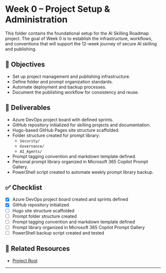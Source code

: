 # Week 0 – Project Setup & Administration

This folder contains the foundational setup for the AI Skilling Roadmap project. The goal of Week 0 is to establish the infrastructure, workflows, and conventions that will support the 12-week journey of secure AI skilling and publishing.

## 🎯 Objectives

- Set up project management and publishing infrastructure.
- Define folder and prompt organization standards.
- Automate deployment and backup processes.
- Document the publishing workflow for consistency and reuse.

## 📁 Deliverables

- Azure DevOps project board with defined sprints.
- GitHub repository initialized for skilling projects and documentation.
- Hugo-based GitHub Pages site structure scaffolded.
- Folder structure created for prompt library:
  - `Security/`
  - `Governance/`
  - `AI_Agents/`
- Prompt tagging convention and markdown template defined.
- Personal prompt library organized in Microsoft 365 Copilot Prompt Gallery.
- PowerShell script created to automate weekly prompt library backup.

## ✅ Checklist

- [x] Azure DevOps project board created and sprints defined  
- [x] GitHub repository initialized  
- [ ] Hugo site structure scaffolded  
- [ ] Prompt folder structure created  
- [ ] Prompt tagging convention and markdown template defined
- [ ] Prompt library organized in Microsoft 365 Copilot Prompt Gallery  
- [ ] PowerShell backup script created and tested  

## 🔗 Related Resources

- [Project Root](/Microsoft/Azure%20Ai%20Security%20Skills%20Challenge/README.md)
---

